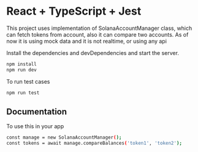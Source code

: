 # React + TypeScript + Jest

This project uses implementation of SolanaAccountManager class, which can fetch tokens from account, also it can compare two accounts.
As of now it is using mock data and it is not realtime, or using any api

Install the dependencies and devDependencies and start the server.

```sh
npm install
npm run dev
```

To run test cases

```sh
npm run test
```

## Documentation

To use this in your app

```sh
const manage = new SolanaAccountManager();
const tokens = await manage.compareBalances('token1', 'token2');
```